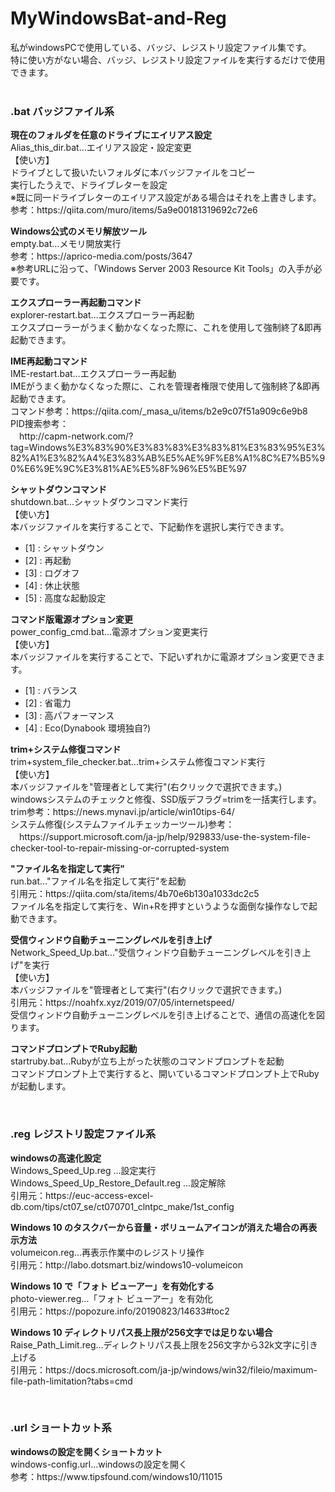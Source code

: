 # MyWindowsBat-and-Reg
私がwindowsPCで使用している、バッジ、レジストリ設定ファイル集です。<br/>
特に使い方がない場合、バッジ、レジストリ設定ファイルを実行するだけで使用できます。<br/>
<br/>
<h3>.bat バッジファイル系</h3>
<p>
  <b>現在のフォルダを任意のドライブにエイリアス設定</b><br/>
  Alias_this_dir.bat…エイリアス設定・設定変更<br/>
  【使い方】<br/>
  ドライブとして扱いたいフォルダに本バッジファイルをコピー<br/>
  実行したうえで、ドライブレターを設定<br/>
  ※既に同一ドライブレターのエイリアス設定がある場合はそれを上書きします。<br/>
  参考：https://qiita.com/muro/items/5a9e00181319692c72e6
</p>
<p>
  <b>Windows公式のメモリ解放ツール</b><br/>
  empty.bat…メモリ開放実行<br/>
  参考：https://aprico-media.com/posts/3647<br/>
  ※参考URLに沿って、「Windows Server 2003 Resource Kit Tools」の入手が必要です。<br/>
</p>
<p>
<b>エクスプローラー再起動コマンド</b><br/>
explorer-restart.bat…エクスプローラー再起動<br/>
エクスプローラーがうまく動かなくなった際に、これを使用して強制終了&即再起動できます。<br/>
</p>
<p>
  <b>IME再起動コマンド</b><br/>
  IME-restart.bat…エクスプローラー再起動<br/>
  IMEがうまく動かなくなった際に、これを管理者権限で使用して強制終了&即再起動できます。<br/>
  コマンド参考：https://qiita.com/_masa_u/items/b2e9c07f51a909c6e9b8<br/>
  PID捜索参考：<br/>
  　http://capm-network.com/?tag=Windows%E3%83%90%E3%83%83%E3%83%81%E3%83%95%E3%82%A1%E3%82%A4%E3%83%AB%E5%AE%9F%E8%A1%8C%E7%B5%90%E6%9E%9C%E3%81%AE%E5%8F%96%E5%BE%97<br/>
</p>
<p>
  <b>シャットダウンコマンド</b><br/>
  shutdown.bat…シャットダウンコマンド実行<br/>
  【使い方】<br/>
  本バッジファイルを実行することで、下記動作を選択し実行できます。
  <ul>
    <li>[1] : シャットダウン</li>
    <li>[2] : 再起動</li>
    <li>[3] : ログオフ</li>
    <li>[4] : 休止状態</li>
    <li>[5] : 高度な起動設定</li>
  </ul>
</p>
<p>
  <b>コマンド版電源オプション変更</b><br/>
  power_config_cmd.bat…電源オプション変更実行<br/>
  【使い方】<br/>
  本バッジファイルを実行することで、下記いずれかに電源オプション変更できます。
  <ul>
    <li>[1] : バランス</li>
    <li>[2] : 省電力</li>
    <li>[3] : 高パフォーマンス</li>
    <li>[4] : Eco(Dynabook 環境独自?)</li>
  </ul>
</p>
<p>
  <b>trim+システム修復コマンド</b><br/>
  trim+system_file_checker.bat…trim+システム修復コマンド実行<br/>
  【使い方】<br/>
  本バッジファイルを"管理者として実行"(右クリックで選択できます。)<br/>
  windowsシステムのチェックと修復、SSD版デフラグ=trimを一括実行します。<br/>
  trim参考：https://news.mynavi.jp/article/win10tips-64/<br/>
  システム修復(システムファイルチェッカーツール)参考：<br/>
  　https://support.microsoft.com/ja-jp/help/929833/use-the-system-file-checker-tool-to-repair-missing-or-corrupted-system<br/>
</p>
<p>
  <b>"ファイル名を指定して実行"</b><br/>
  run.bat…"ファイル名を指定して実行"を起動<br/>
  引用元：https://qiita.com/sta/items/4b70e6b130a1033dc2c5<br/>
  ファイル名を指定して実行を、Win+Rを押すというような面倒な操作なしで起動できます。<br/>
</p>
<p>
  <b>受信ウィンドウ自動チューニングレベルを引き上げ</b><br/>
  Network_Speed_Up.bat…"受信ウィンドウ自動チューニングレベルを引き上げ"を実行<br/>
  【使い方】<br/>
  本バッジファイルを"管理者として実行"(右クリックで選択できます。)<br/>
  引用元：https://noahfx.xyz/2019/07/05/internetspeed/<br/>
  受信ウィンドウ自動チューニングレベルを引き上げることで、通信の高速化を図ります。<br/>
</p>
<p>
  <b>コマンドプロンプトでRuby起動</b><br/>
  startruby.bat…Rubyが立ち上がった状態のコマンドプロンプトを起動<br/>
  コマンドプロンプト上で実行すると、開いているコマンドプロンプト上でRubyが起動します。<br/>
</p>
<br/>
<h3>.reg レジストリ設定ファイル系</h3>
<p>
  <b>windowsの高速化設定</b><br/>
  Windows_Speed_Up.reg …設定実行<br/>
  Windows_Speed_Up_Restore_Default.reg …設定解除<br/>
  引用元：https://euc-access-excel-db.com/tips/ct07_se/ct070701_clntpc_make/1st_config
</p>
<p>
  <b>Windows 10 のタスクバーから音量・ボリュームアイコンが消えた場合の再表示方法</b><br/>
  volumeicon.reg…再表示作業中のレジストリ操作<br/>
  引用元：http://labo.dotsmart.biz/windows10-volumeicon
</p>
<p>
  <b>Windows 10 で「フォト ビューアー」を有効化する</b><br/>
  photo-viewer.reg…「フォト ビューアー」を有効化<br/>
  引用元：https://popozure.info/20190823/14633#toc2
</p>
<p>
  <b>Windows 10 ディレクトリパス長上限が256文字では足りない場合</b><br/>
  Raise_Path_Limit.reg…ディレクトリパス長上限を256文字から32k文字に引き上げる<br/>
  引用元：https://docs.microsoft.com/ja-jp/windows/win32/fileio/maximum-file-path-limitation?tabs=cmd
</p>
<br/>
<h3>.url ショートカット系</h3>
<p>
  <b>windowsの設定を開くショートカット</b><br/>
  windows-config.url…windowsの設定を開く<br/>
  参考：https://www.tipsfound.com/windows10/11015
</p>